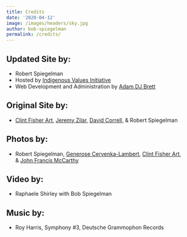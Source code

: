 ```yaml
---
title: Credits
date: '2020-04-12'
image: /images/headers/sky.jpg
author: bob-spiegelman
permalink: /credits/
---
```

## Updated Site by:
  - Robert Spiegelman
  - Hosted by [Indigenous Values Initiative](https://indigenousvalues.org/)
  - Web Development and Administration by [Adam DJ Brett](https://wwww.adamdjbrett.com)


## Original Site by:  
  - [Clint Fisher Art](http://www.clintfisherart.com/), [Jeremy Zilar](http://silencematters.com), [David Correll,](http://www.davidcorrell.net/) & Robert Spiegelman

## Photos by:  
  - Robert Spiegelman, [Generose Cervenka-Lambert](http://www.agbdesign.com), [Clint Fisher Art](http://clintfisherart.com),  
& [John Francis McCarthy](http://johnfrancismccarthy.com/the_artist.htm)  

## Video by:  
  - Raphaele Shirley with Bob Spiegelman  

## Music by:  
  - Roy Harris, Symphony #3, Deutsche Grammophon Records
